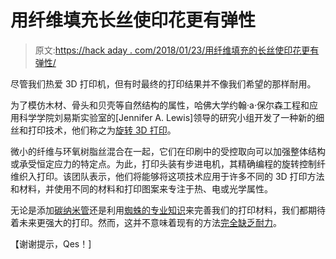 # 用纤维填充长丝使印花更有弹性

> 原文:[https://hack aday . com/2018/01/23/用纤维填充的长丝使印花更有弹性/](https://hackaday.com/2018/01/23/making-prints-more-resilient-with-fibre-filled-filament/)

尽管我们热爱 3D 打印机，但有时最终的打印结果并不像我们希望的那样耐用。

为了模仿木材、骨头和贝壳等自然结构的属性，哈佛大学约翰·a·保尔森工程和应用科学学院刘易斯实验室的[Jennifer A. Lewis]领导的研究小组开发了一种新的细丝和打印技术，他们称之为[旋转 3D 打印](https://techxplore.com/news/2018-01-d-technique-yields-high-performance-composites.html)。

微小的纤维与环氧树脂丝混合在一起，它们在印刷中的受控取向可以加强整体结构或承受恒定应力的特定点。为此，打印头装有步进电机，其精确编程的旋转控制纤维织入打印。该团队表示，他们将能够将这项技术应用于许多不同的 3D 打印方法和材料，并使用不同的材料和打印图案来专注于热、电或光学属性。

无论是添加[碳纳米管](https://hackaday.com/2017/06/30/using-nanotubes-to-strengthen-3d-prints/)还是利用[蜘蛛的专业知识](https://hackaday.com/2015/02/11/learning-single-filament-printing-strength-from-arachnids/)来完善我们的打印材料，我们都期待着未来更强大的打印。然而，这并不意味着现有的方法[完全缺乏耐力](https://hackaday.com/2017/10/20/3d-printed-gear-serves-seven-months-hard-labor/)。

【谢谢提示，Qes！]